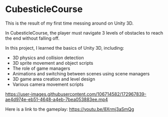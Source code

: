 # CubesticleCourse

This is the result of my first time messing around on Unity 3D.

In CubesticleCourse, the player must navigate 3 levels of obstacles to reach the end without falling off.

In this project, I learned the basics of Unity 3D, including:
-  3D physics and collision detection
-  3D sprite movement and object scripts
-  The role of game managers
-  Animations and switching between scenes using scene managers
-  3D game area creation and level design
-  Various camera movement scripts

https://user-images.githubusercontent.com/106714582/172967839-ae4d974e-eb51-4648-a4eb-7bea053883ee.mp4

Here is a link to the gameplay: https://youtu.be/8Xrmj3aSmQg
